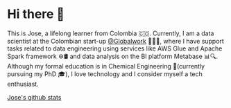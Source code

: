 # Hi there 👋

This is Jose, a lifelong learner from Colombia 🇨🇴. Currently, I am a data scientist at the Colombian start-up [@Globalwork](https://globalwork.co/) 🧑🏻‍💻, where I have support tasks related to data engineering using services like AWS Glue and Apache Spark framework ⚙️🛢️ and data analysis on the BI platform Metabase 📊🔍. Although my formal education is in Chemical Engineering 🧪(currently pursuing my PhD 🎓), I love technology and I consider myself a tech enthusiast.

[Jose's github stats](https://github-readme-stats.vercel.app/api?username=jodhernandezbe&show_icons=true&hide_border=true)
